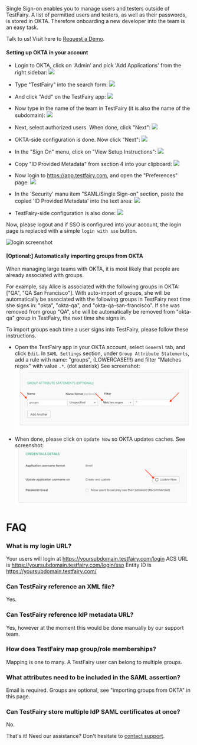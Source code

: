 
Single Sign-on enables you to manage users and testers outside of TestFairy. A list of permitted users and testers, as well as their passwords, is stored in OKTA. Therefore onboarding a new developer into the team is an easy task.

Talk to us! Visit here to [Request a Demo](https://www.testfairy.com/contact_us.php).

#### Setting up OKTA in your account

- Login to OKTA, click on 'Admin' and pick 'Add Applications' from the right sidebar:
  ![](https://docs.testfairy.com/img/sso/okta/okta-1.png)
  
- Type "TestFairy" into the search form:
  ![](https://docs.testfairy.com/img/sso/okta/okta-2.png)
  
- And click "Add" on the TestFairy app:
  ![](https://docs.testfairy.com/img/sso/okta/okta-3.png)
  
- Now type in the name of the team in TestFairy (it is also the name of the subdomain):
  ![](https://docs.testfairy.com/img/sso/okta/okta-4.png)
  
- Next, select authorized users. When done, click "Next":
  ![](https://docs.testfairy.com/img/sso/okta/okta-5.png)
  
- OKTA-side configuration is done. Now click "Next":
  ![](https://docs.testfairy.com/img/sso/okta/okta-6.png)
  
- In the "Sign On" menu, click on "View Setup Instructions":
  ![](https://docs.testfairy.com/img/sso/okta/okta-7.png)
  
- Copy "ID Provided Metadata" from section 4 into your clipboard:
  ![](https://docs.testfairy.com/img/sso/okta/okta-8.png)
  
- Now login to https://app.testfairy.com, and open the "Preferences" page:
  ![](https://docs.testfairy.com/img/sso/okta/okta-9.png)
  
- In the 'Security' manu item "SAML/Single Sign-on" section, paste the copied 'ID Provided Metadata' into the text area:
  ![](/img/sso/okta/security-saml-okta-xml.png)
  
- TestFairy-side configuration is also done:
  ![](https://docs.testfairy.com/img/sso/okta/okta-11.png)

Now, please logout and if SSO is configured into your account, the login page is replaced with a simple `login with sso` button.

![login screenshot](https://docs.testfairy.com/img/sso/sso-login-screenshot.png)


#### [Optional:] Automatically importing groups from OKTA

When managing large teams with OKTA, it is most likely that people are already associated with groups. 

For example, say Alice is associated with the following groups in OKTA: ["QA", "QA San Francisco"]. With auto-import of groups, she will be automatically be associated with the following groups in TestFairy next time she signs in: "okta", "okta-qa", and "okta-qa-san-francisco". If she was removed from group "QA", she will be automatically be removed from "okta-qa" group in TestFairy, the next time she signs in.

To import groups each time a user signs into TestFairy, please follow these instructions. 

- Open the TestFairy app in your OKTA account, select `General` tab, and click `Edit`. In `SAML Settings` section, under `Group Attribute Statements`, add a rule with name: "groups", (LOWERCASE!!!) and filter "Matches regex" with value `.*`. (dot asterisk) See screenshot: 
  ![](/img/sso/okta/okta-groups-2.png)
  
- When done, please click on `Update Now` so OKTA updates caches. See screenshot:
  ![](/img/sso/okta/okta-groups-1.png)


# FAQ

### What is my login URL?

Your users will login at https://yoursubdomain.testfairy.com/login
ACS URL is https://yoursubdomain.testfairy.com/login/sso
Entity ID is https://yoursubdomain.testfairy.com/

### Can TestFairy reference an XML file?

Yes.

### Can TestFairy reference IdP metadata URL?

Yes, however at the moment this would be done manually by our support team.

### How does TestFairy map group/role memberships?

Mapping is one to many. A TestFairy user can belong to multiple groups. 

### What attributes need to be included in the SAML assertion?

Email is required. Groups are optional, see "importing groups from OKTA" in this page.

### Can TestFairy store multiple IdP SAML certificates at once?

No.





That's it!
Need our assistance? Don't hesitate to [contact support](https://www.testfairy.com/contact_us.php).
